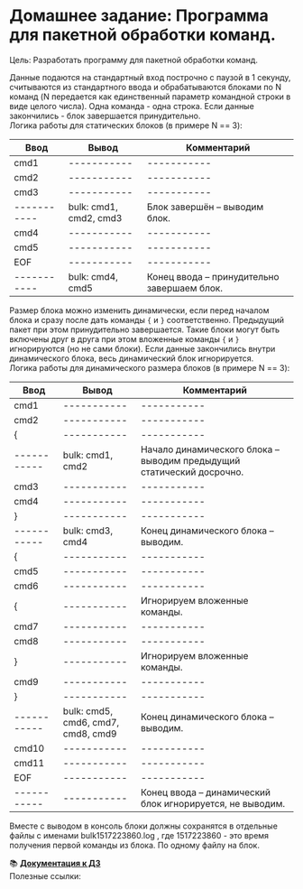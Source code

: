 # Домашнее задание: Программа для пакетной обработки команд.
Цель: Разработать программу для пакетной обработки команд.  


Данные подаются на стандартный вход построчно с паузой в 1 секунду, считываются из стандартного ввода и обрабатываются блоками по N команд (N передается как единственный параметр командной строки в виде целого числа). Одна команда - одна строка. Если данные закончились - блок завершается принудительно.  
Логика работы для статических блоков (в примере N == 3):
 
| Ввод | Вывод |Комментарий|  
| ----------- | ----------- | ----------- |  
| cmd1 | ----------- | ----------- |  
| cmd2 | ----------- | ----------- |  
| cmd3 | ----------- | ----------- |  
| ----------- | bulk: cmd1, cmd2, cmd3 | Блок завершён – выводим блок. |  
| cmd4 | ----------- | ----------- |  
| cmd5 | ----------- | ----------- |  
| EOF | ----------- | ----------- |  
| ----------- | bulk: cmd4, cmd5 | Конец ввода – принудительно завершаем блок. |  


Размер блока можно изменить динамически, если перед началом блока и сразу после дать команды `{` и `}` соответственно. Предыдущий пакет при этом принудительно завершается. Такие блоки могут быть включены друг в друга при этом вложенные команды `{` и `}` игнорируются (но не сами блоки). Если данные закончились внутри динамического блока, весь динамический блок игнорируется.  
Логика работы для динамического размера блоков (в примере N == 3):  

| Ввод | Вывод |Комментарий|
| ----------- | ----------- | ----------- |   
| cmd1 | ----------- | ----------- |  
| cmd2 | ----------- | ----------- |  
| { | ----------- | ----------- |  
| ----------- | bulk: cmd1, cmd2 |Начало динамического блока – выводим предыдущий статический досрочно.|  
| cmd3 | ----------- | ----------- |  
| cmd4 | ----------- | ----------- |  
| } | ----------- | ----------- |  
| ----------- | bulk: cmd3, cmd4 |Конец динамического блока – выводим.|  
| { | ----------- | ----------- |  
| cmd5 | ----------- | ----------- |  
| cmd6 | ----------- | ----------- |  
| { | ----------- | Игнорируем вложенные команды. |  
| cmd7 | ----------- | ----------- |  
| cmd8 | ----------- | ----------- |  
| } | ----------- | Игнорируем вложенные команды. |  
| cmd9 | ----------- | ----------- |  
| } | ----------- | ----------- |  
| ----------- | bulk: cmd5, cmd6, cmd7, cmd8, cmd9 |Конец динамического блока – выводим.|  
| cmd10 | ----------- | ----------- |  
| cmd11 | ----------- | ----------- |  
| EOF | ----------- | ----------- |  
| ----------- | ----------- |Конец ввода – динамический блок игнорируется, не выводим.|  

Вместе с выводом в консоль блоки должны сохранятся в отдельные файлы с именами bulk1517223860.log , где 1517223860 - это время получения первой команды из блока. По одному файлу на блок.  
 
 
 📚 [**Документация к ДЗ**]( )  
Полезные ссылки:  